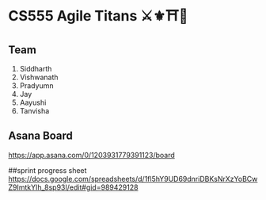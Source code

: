 # CS555 Agile Titans ⚔️⚜️⛩🔰

## Team
<ol>
  <li>Siddharth</li>
  <li>Vishwanath</li>
  <li>Pradyumn</li>
  <li>Jay</li>
  <li>Aayushi</li>
  <li>Tanvisha</li>
</ol>

## Asana Board
https://app.asana.com/0/1203931779391123/board

##sprint progress sheet
https://docs.google.com/spreadsheets/d/1fl5hY9UD69dnriDBKsNrXzYoBCwZ9ImtkYIh_8sp93I/edit#gid=989429128
